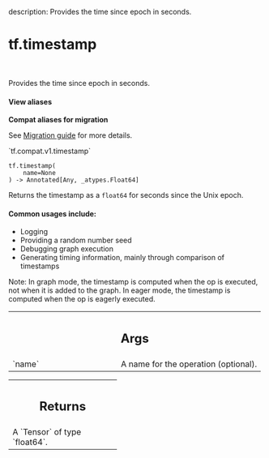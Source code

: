 description: Provides the time since epoch in seconds.

<div itemscope itemtype="http://developers.google.com/ReferenceObject">
<meta itemprop="name" content="tf.timestamp" />
<meta itemprop="path" content="Stable" />
</div>

# tf.timestamp

<!-- Insert buttons and diff -->

<table class="tfo-notebook-buttons tfo-api nocontent" align="left">

</table>



Provides the time since epoch in seconds.


<section class="expandable">
  <h4 class="showalways">View aliases</h4>
  <p>
<b>Compat aliases for migration</b>
<p>See
<a href="https://www.tensorflow.org/guide/migrate">Migration guide</a> for
more details.</p>
<p>`tf.compat.v1.timestamp`</p>
</p>
</section>

<pre class="devsite-click-to-copy prettyprint lang-py tfo-signature-link">
<code>tf.timestamp(
    name=None
) -> Annotated[Any, _atypes.Float64]
</code></pre>



<!-- Placeholder for "Used in" -->

Returns the timestamp as a `float64` for seconds since the Unix epoch.

#### Common usages include:


* Logging
* Providing a random number seed
* Debugging graph execution
* Generating timing information, mainly through comparison of timestamps

Note: In graph mode, the timestamp is computed when the op is executed,
not when it is added to the graph.  In eager mode, the timestamp is computed
when the op is eagerly executed.

<!-- Tabular view -->
 <table class="responsive fixed orange">
<colgroup><col width="214px"><col></colgroup>
<tr><th colspan="2"><h2 class="add-link">Args</h2></th></tr>

<tr>
<td>
`name`<a id="name"></a>
</td>
<td>
A name for the operation (optional).
</td>
</tr>
</table>



<!-- Tabular view -->
 <table class="responsive fixed orange">
<colgroup><col width="214px"><col></colgroup>
<tr><th colspan="2"><h2 class="add-link">Returns</h2></th></tr>
<tr class="alt">
<td colspan="2">
A `Tensor` of type `float64`.
</td>
</tr>

</table>

